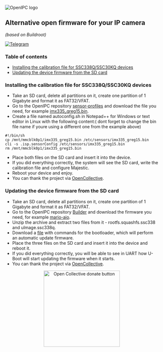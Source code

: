 ![OpenIPC logo][logo]

## Alternative open firmware for your IP camera
_(based on Buildroot)_

[![Telegram](https://openipc.org/images/telegram_button.svg)][telegram]

### Table of contents

- [Installing the calibration file for SSC338Q/SSC30KQ devices](#installing-the-calibration-file-for-ssc338qssc30kq-devices)
- [Updating the device firmware from the SD card](#updating-the-device-firmware-from-the-sd-card)


### Installing the calibration file for SSC338Q/SSC30KQ devices

- Take an SD card, delete all partitions on it, create one partition of 1 Gigabyte and format it as FAT32/VFAT.
- Go to the OpenIPC repository [sensor-profiles](https://github.com/OpenIPC/sensor-profiles/) and download the file you need, for example [imx335_greg15.bin](https://github.com/OpenIPC/sensor-profiles/raw/master/files/imx335_greg15.bin).
- Create a file named autoconfig.sh in Notepad++ for Windows or text editor in Linux with the following content:( dont forget to change the bin file name if youre using a different one from the example above)
```
#!/bin/sh
cp /mnt/mmcblk0p1/imx335_greg15.bin /etc/sensors/imx335_greg15.bin
cli -s .isp.sensorConfig /etc/sensors/imx335_greg15.bin
rm /mnt/mmcblk0p1/imx335_greg15.bin
```
- Place both files on the SD card and insert it into the device.
- If you did everything correctly, the system will see the SD card, write the calibration file and configure Majestic.
- Reboot your device and enjoy. 
- You can thank the project via [OpenCollective](https://opencollective.com/openipc#category-CONTRIBUTE).


### Updating the device firmware from the SD card

- Take an SD card, delete all partitions on it, create one partition of 1 Gigabyte and format it as FAT32/VFAT.
- Go to the OpenIPC repository [Builder](https://github.com/OpenIPC/builder/) and download the firmware you need, for example [mario-aio](https://github.com/OpenIPC/builder/releases/download/latest/ssc338q_fpv_openipc-mario-aio-nor.tgz).
- Unzip the archive and extract two files from it - rootfs.squashfs.ssc338 and uImage.ssc338q.
- Download a [file](https://github.com/OpenIPC/firmware/raw/master/general/scripts/boot.scr) with commands for the bootloader, which will perform an automatic update firmware.
- Place the three files on the SD card and insert it into the device and reboot it.
- If you did everything correctly, you will be able to see in UART how U-Boot will start updating the firmware when it starts.
- You can thank the project via [OpenCollective](https://opencollective.com/openipc#category-CONTRIBUTE).


<p align="center">
<a href="https://opencollective.com/openipc/contribute/backer-14335/checkout" target="_blank"><img src="https://opencollective.com/webpack/donate/button@2x.png?color=blue" width="250" alt="Open Collective donate button"></a>
</p>

[firmware]: https://github.com/openipc/firmware
[logo]: https://openipc.org/assets/openipc-logo-black.svg
[mit]: https://opensource.org/license/mit
[opencollective]: https://opencollective.com/openipc
[paypal]: https://www.paypal.com/donate/?hosted_button_id=C6F7UJLA58MBS
[project]: https://github.com/openipc
[telegram]: https://openipc.org/our-channels
[website]: https://openipc.org
[wiki]: https://github.com/openipc/wiki
